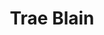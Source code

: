 ---
title: Trae Blain
me_title: I am Trae Blain
me_content: >
  <p>I'm 3 parts Husband, 2 parts Father, 1 part Geek, 2 parts Christ-follower, 6 parts Sarcasm, and 9 parts Sexy...wait...that's too many parts.</p>
  <p>Here I <a href="#notebook">wax poetic</a>, <a href="#activity">perambulate</a> a bit, <a href="#reads">read profusely</a>, offer <a href="#tweet">hot opinions</a>, <a href="#code">code</a>...I'm a coder..., <a href="#listen">jam</a>, watch <a href="#moviefilm">movie films</a> and <a href="#tube">my stories</a>.</p>
activity_content: >
  Section Suspended due to <a href="https://www.pbs.org/newshour/economy/making-sense/google-bought-fitbit-what-does-that-mean-for-your-data-privacy">Google's Purchase of FitBit</a>.
goodreads: https://www.goodreads.com/user_challenges/15077224
---
